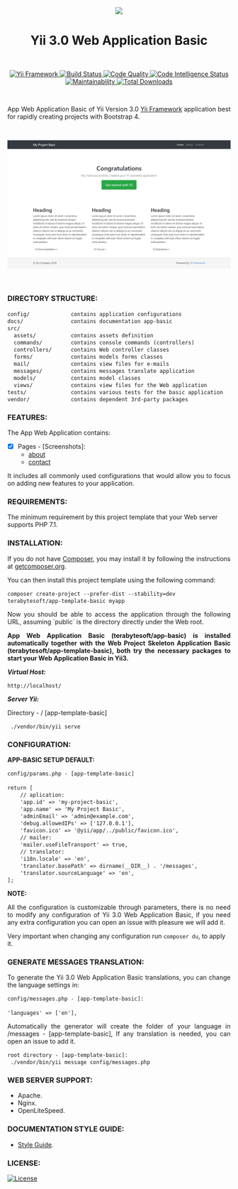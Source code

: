 <p align="center">
    <a href="https://github.com/terabytesoft/app-basic" target="_blank">
        <img src="https://farm1.staticflickr.com/887/27875183957_69a3645a56_q.jpg" height="100px;">
    </a>
    <h1 align="center">Yii 3.0 Web Application Basic</h1>
</p>

</br>

<p align="center">
    <a href="https://www.yiiframework.com/" target="_blank">
        <img src="https://img.shields.io/badge/Powered_by-Yii_Framework-green.svg?style=flat)" alt="Yii Framework">
    </a>
    <a href="https://scrutinizer-ci.com/g/terabytesoft/app-basic/build-status/master" target="_blank">
        <img src="https://scrutinizer-ci.com/g/terabytesoft/app-basic/badges/build.png?b=master" alt="Build Status">
    </a>
    <a href="https://scrutinizer-ci.com/g/terabytesoft/app-basic/?branch=master" target="_blank">
        <img src="https://scrutinizer-ci.com/g/terabytesoft/app-basic/badges/quality-score.png?b=master" alt="Code Quality">
    </a>
    <a href="https://scrutinizer-ci.com/code-intelligence" target="_blank">
        <img src="https://scrutinizer-ci.com/g/terabytesoft/app-basic/badges/code-intelligence.svg?b=master" alt="Code Intelligence Status">
    </a>
    <a href="https://codeclimate.com/github/terabytesoft/app-basic/maintainability" target="_blank">
        <img src="https://api.codeclimate.com/v1/badges/fe720f0219c23dc3e237/maintainability" alt="Maintainability">
    </a>
    <a href="https://packagist.org/packages/terabytesoft/app-basic" target="_blank">
        <img src="https://poser.pugx.org/terabytesoft/app-basic/downloads" alt="Total Downloads">
    </a>
</p>

</br>

<p align="justify">
App Web Application Basic of Yii Version 3.0 <a href="http://www.yiiframework.com/" title="Yii Framework" target="_blank">Yii Framework</a> application best for rapidly creating projects with Bootstrap 4.
</p>

</br>

![app-basic](docs/images/home.jpg)

</br>

### **DIRECTORY STRUCTURE:**

```
config/             contains application configurations
docs/               contains documentation app-basic
src/
  assets/           contains assets definition
  commands/         contains console commands (controllers)
  controllers/      contains Web controller classes
  forms/            contains models forms classes  
  mail/             contains view files for e-mails
  messages/         contains messages translate application 
  models/           contains model classes
  views/            contains view files for the Web application
tests/              contains various tests for the basic application
vendor/             contains dependent 3rd-party packages
```

### **FEATURES:**

The App Web Application contains:

- [x] Pages - [Screenshots]:
    - [about](docs/images/about.jpg)
    - [contact](docs/images/contact.jpg)

<p align="justify">
It includes all commonly used configurations that would allow you to focus on adding new
features to your application.
</P>

### **REQUIREMENTS:**
 
The minimum requirement by this project template that your Web server supports PHP 7.1.

### **INSTALLATION:**

<p align="justify">
If you do not have <a href="http://getcomposer.org/" title="Composer" target="_blank">Composer</a>, you may install it by following the instructions at <a href="http://getcomposer.org/doc/00-intro.md#installation-nix" title="getcomposer.org" target="_blank">getcomposer.org</a>.
</p>

You can then install this project template using the following command:

~~~
composer create-project --prefer-dist --stability=dev terabytesoft/app-template-basic myapp
~~~

<p align="justify">
Now you should be able to access the application through the following URL, assuming `public` is the directory
directly under the Web root.
</p>

<p align="justify">
<strong>App Web Application Basic (terabytesoft/app-basic) is installed automatically together with the Web Project Skeleton Application Basic (terabytesoft/app-template-basic), both try the necessary packages to start your Web Application Basic in Yii3.</strong>
</p>

__*Virtual Host:*__

~~~
http://localhost/
~~~

__*Server Yii:*__

Directory - / [app-template-basic]

~~~
 ./vendor/bin/yii serve
~~~

### **CONFIGURATION:**

**APP-BASIC SETUP DEFAULT:**

```
config/params.php - [app-template-basic]

return [
    // aplication:
    'app.id' => 'my-project-basic',
    'app.name' => 'My Project Basic',
    'adminEmail' => 'admin@example.com',
    'debug.allowedIPs' => ['127.0.0.1'],
    'favicon.ico' => '@yii/app/../public/favicon.ico',
    // mailer:
    'mailer.useFileTransport' => true,
    // translator:
    'i18n.locale' => 'en',
    'translator.basePath' => dirname(__DIR__) . '/messages',
    'translator.sourceLanguage' => 'en',
];
```
**NOTE:** 

<p align="justify">
All the configuration is customizable through parameters, there is no need to modify any configuration of Yii 3.0 Web Application Basic, if you need any extra configuration you can open an issue with pleasure we will add it.
</p>

Very important when changing any configuration run `composer du`, to apply it.

### **GENERATE MESSAGES TRANSLATION:**

<p align="justify">
To generate the Yii 3.0 Web Application Basic translations, you can change the language settings in:
<p>

```
config/messages.php - [app-template-basic]:

'languages' => ['en'], 
```
<p align="justify">
 Automatically the generator will create the folder of your language in /messages - [app-template-basic], If any translation is needed, you can open an issue to add it.
</p>

```
root directory - [app-template-basic]:
 ./vendor/bin/yii message config/messages.php
```

### **WEB SERVER SUPPORT:**

- Apache.
- Nginx.
- OpenLiteSpeed.

### **DOCUMENTATION STYLE GUIDE:**

- [Style Guide](docs/DOCUMENTATION.md).

### **LICENSE:**

[![License](https://poser.pugx.org/terabytesoft/app-basic/license)](LICENSE.md)

